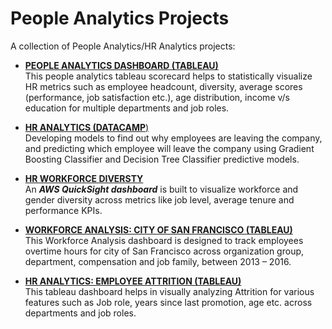 # People Analytics Projects

A collection of People Analytics/HR Analytics projects:

* [**PEOPLE ANALYTICS DASHBOARD (TABLEAU)** ](https://public.tableau.com/profile/nikhil.acharya#!/vizhome/PeopleAnalyticsDashboard/PeopleAnalyticsDashboard)  
This people analytics tableau scorecard helps to statistically visualize HR metrics such as employee headcount, diversity, average scores (performance, job satisfaction etc.), age distribution, income v/s education for multiple departments and job roles.  


* [**HR ANALYTICS (DATACAMP**)](https://github.com/NikhilAcharya149/HRAnalytics-datacamp)  
Developing models to find out why employees are leaving the company, and predicting which employee will leave the company using Gradient Boosting Classifier and Decision Tree Classifier predictive models.  

* [**HR WORKFORCE DIVERSTY**](https://github.com/NikhilAcharya149/HR-diversity-Scorecard)  
An **_AWS QuickSight dashboard_** is built to visualize workforce and gender diversity across metrics like job level, average tenure and performance KPIs.  

* [**WORKFORCE ANALYSIS: CITY OF SAN FRANCISCO (TABLEAU)**](https://public.tableau.com/profile/nikhil.acharya#!/vizhome/WorforceAnalysisCityofSanFrancisco/WFanalysis)  
This Workforce Analysis dashboard is designed to track employees overtime hours for city of San Francisco across organization group, department, compensation and job family, between 2013 – 2016.    

* [**HR ANALYTICS: EMPLOYEE ATTRITION (TABLEAU)**](https://public.tableau.com/profile/nikhil.acharya#!/vizhome/HRanalytics_15784669232200/HRAnalytics)  
This tableau dashboard helps in visually analyzing Attrition for various features such as Job role, years since last promotion, age etc. across departments and job roles.   
